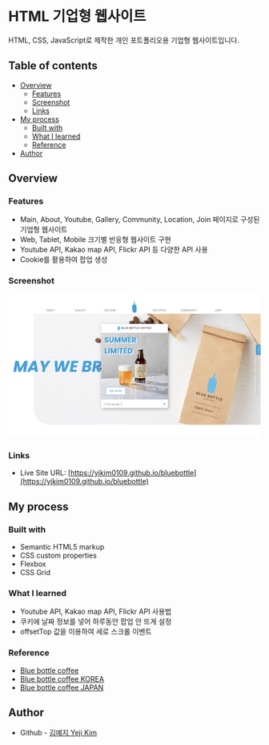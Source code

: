 # HTML 기업형 웹사이트

HTML, CSS, JavaScript로 제작한 개인 포트폴리오용 기업형 웹사이트입니다.

## Table of contents

- [Overview](#overview)
  - [Features](#features)
  - [Screenshot](#screenshot)
  - [Links](#links)
- [My process](#my-process)
  - [Built with](#built-with)
  - [What I learned](#what-i-learned)
  - [Reference](#reference)
- [Author](#author)

## Overview

### Features

- Main, About, Youtube, Gallery, Community, Location, Join 페이지로 구성된 기업형 웹사이트
- Web, Tablet, Mobile 크기별 반응형 웹사이트 구현
- Youtube API, Kakao map API, Flickr API 등 다양한 API 사용
- Cookie를 활용하여 팝업 생성

### Screenshot

![](./bbimg/screenshot.png)

### Links

- Live Site URL: [https://yjkim0109.github.io/bluebottle](https://yjkim0109.github.io/bluebottle)

## My process

### Built with

- Semantic HTML5 markup
- CSS custom properties
- Flexbox
- CSS Grid

### What I learned

- Youtube API, Kakao map API, Flickr API 사용법
- 쿠키에 날짜 정보를 넣어 하루동안 팝업 안 뜨게 설정
- offsetTop 값을 이용하여 세로 스크롤 이벤트

### Reference

- [Blue bottle coffee](https://bluebottlecoffee.com/)
- [Blue bottle coffee KOREA](https://www.bluebottlecoffeekorea.com/)
- [Blue bottle coffee JAPAN](https://store.bluebottlecoffee.jp/)

## Author

- Github - [김예지 Yeji Kim](https://github.com/yjkim0109)
